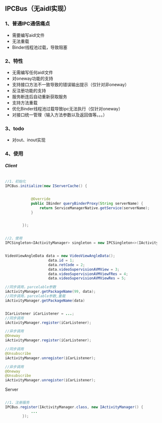 ## IPCBus（无aidl实现）

### 1、普通IPC通信痛点

* 需要编写aidl文件
* 无法重载
* Binder线程池过载，导致阻塞


### 2、特性

* 无需编写任何aidl文件
* 对oneway功能的支持
* 支持接口方法不一致导致的错误输出提示（仅针对非oneway）
* 反注册功能的支持
* 服务断连后自动重新获取服务
* 支持方法重载
* 优化Binder线程池过载导致ipc无法执行（仅针对oneway）
* 对接口统一管理（输入方法参数以及返回值等。。。）

### 3、todo
* 对out、inout实现

### 4、使用
##### Client
```java

//1、初始化
IPCBus.initialize(new IServerCache() {


            @Override
            public IBinder queryBinderProxy(String serverName) {
                return ServiceManagerNative.getService(serverName);
            }


        });


//2、使用
IPCSingleton<IActivityManager> singleton = new IPCSingleton<>(IActivityManager.class);


VideoViewAngleData data = new VideoViewAngleData();
                    data.id = 1;
                    data.retCode = 2;
                    data.videoSupervisionAVMView = 3;
                    data.videoSupervisionAVMViewFRes = 4;
                    data.videoSupervisionAVMViewRes = 5;

//同步调用，parcelable参数
iActivityManager.getPackageName(99, data);
//同步调用，parcelable参数,重载
iActivityManager.getPackageName(data)


ICarListener iCarListener = ...;
//同步调用
iActivityManager.register(iCarListener);

//异步调用
@Oneway
iActivityManager.register(iCarListener);

//同步调用
@Unsubscribe
iActivityManager.unregister(iCarListener);

//异步调用
@Oneway
@Unsubscribe
iActivityManager.unregister(iCarListener);

```

Server
```java

//1、注册服务
IPCBus.register(IActivityManager.class, new IActivityManager() {
            ...
        });


```

